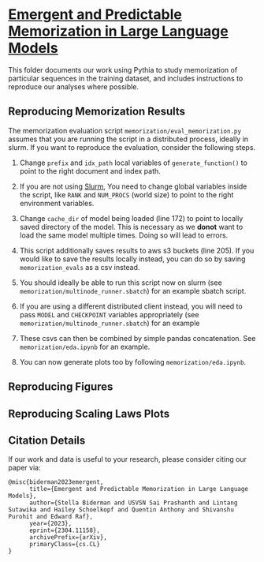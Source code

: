 # [Emergent and Predictable Memorization in Large Language Models](https://arxiv.org/pdf/2304.11158.pdf)

This folder documents our work using Pythia to study memorization of particular sequences in the training dataset, and includes instructions to reproduce our analyses where possible.

## Reproducing Memorization Results
The memorization evaluation script `memorization/eval_memorization.py` assumes that you are running the script in a distributed process, ideally in slurm. If you want to reproduce the evaluation, consider the following steps.

1. Change `prefix` and `idx_path` local variables of `generate_function()` to point to the right document and index path.

2. If you are not using [Slurm](https://slurm.schedmd.com/documentation.html), You need to change global variables inside the script, like `RANK` and `NUM_PROCS` (world size) to point to the right environment variables.

3. Change `cache_dir` of model being loaded (line 172) to point to locally saved directory of the model. This is necessary as we **donot** want to load the same model multiple times. Doing so will lead to errors.

4. This script additionally saves results to aws s3 buckets (line 205). If you would like to save the results locally instead, you can do so by saving `memorization_evals` as a csv instead.

5. You should ideally be able to run this script now on slurm (see `memorization/multinode_runner.sbatch`) for an example sbatch script.

6. If you are using a different distributed client instead, you will need to pass `MODEL` and `CHECKPOINT` variables appropriately (see `memorization/multinode_runner.sbatch`) for an example 

7. These csvs can then be combined by simple pandas concatenation. See `memorization/eda.ipynb` for an example.

8. You can now generate plots too by following `memorization/eda.ipynb`.

## Reproducing Figures


## Reproducing Scaling Laws Plots


## Citation Details

If our work and data is useful to your research, please consider citing our paper via:

```
@misc{biderman2023emergent,
      title={Emergent and Predictable Memorization in Large Language Models}, 
      author={Stella Biderman and USVSN Sai Prashanth and Lintang Sutawika and Hailey Schoelkopf and Quentin Anthony and Shivanshu Purohit and Edward Raf},
      year={2023},
      eprint={2304.11158},
      archivePrefix={arXiv},
      primaryClass={cs.CL}
}
```